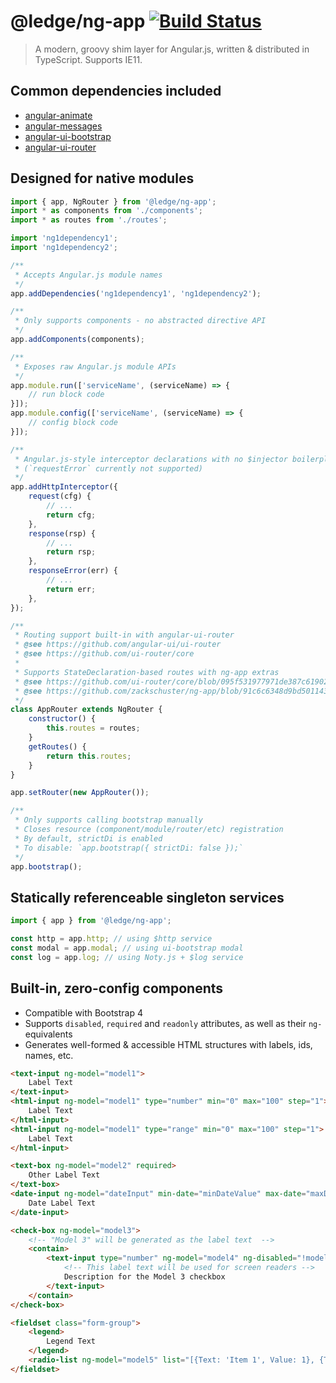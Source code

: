 # @ledge/ng-app [![Build Status](https://travis-ci.org/zackschuster/ng-app.svg?branch=master)](https://travis-ci.org/zackschuster/ng-app)

> A modern, groovy shim layer for Angular.js, written & distributed in TypeScript. Supports IE11.

## Common dependencies included

- [angular-animate](https://www.npmjs.com/package/angular-animate)
- [angular-messages](https://www.npmjs.com/package/angular-messages)
- [angular-ui-bootstrap](https://www.npmjs.com/package/angular-ui-bootstrap)
- [angular-ui-router](https://www.npmjs.com/package/@uirouter/angularjs)

## Designed for native modules

```js
import { app, NgRouter } from '@ledge/ng-app';
import * as components from './components';
import * as routes from './routes';

import 'ng1dependency1';
import 'ng1dependency2';

/**
 * Accepts Angular.js module names
 */
app.addDependencies('ng1dependency1', 'ng1dependency2');

/**
 * Only supports components - no abstracted directive API
 */
app.addComponents(components);

/**
 * Exposes raw Angular.js module APIs
 */
app.module.run(['serviceName', (serviceName) => {
	// run block code
}]);
app.module.config(['serviceName', (serviceName) => {
	// config block code
}]);

/**
 * Angular.js-style interceptor declarations with no $injector boilerplate
 * (`requestError` currently not supported)
 */
app.addHttpInterceptor({
	request(cfg) {
		// ...
		return cfg;
	},
	response(rsp) {
		// ...
		return rsp;
	},
	responseError(err) {
		// ...
		return err;
	},
});

/**
 * Routing support built-in with angular-ui-router
 * @see https://github.com/angular-ui/ui-router
 * @see https://github.com/ui-router/core
 *
 * Supports StateDeclaration-based routes with ng-app extras
 * @see https://github.com/ui-router/core/blob/095f531977971de387c619024c284f0f4df375d6/src/state/interface.ts#L111
 * @see https://github.com/zackschuster/ng-app/blob/91c6c6348d9bd501143bb570b6628ceae6299a9f/src/router.ts#L142
 */
class AppRouter extends NgRouter {
	constructor() {
		this.routes = routes;
	}
	getRoutes() {
		return this.routes;
	}
}

app.setRouter(new AppRouter());

/**
 * Only supports calling bootstrap manually
 * Closes resource (component/module/router/etc) registration
 * By default, strictDi is enabled
 * To disable: `app.bootstrap({ strictDi: false });`
 */
app.bootstrap();
```

## Statically referenceable singleton services

```js
import { app } from '@ledge/ng-app';

const http = app.http; // using $http service
const modal = app.modal; // using ui-bootstrap modal
const log = app.log; // using Noty.js + $log service
```

## Built-in, zero-config components

- Compatible with Bootstrap 4
- Supports `disabled`, `required` and `readonly` attributes, as well as their `ng-`equivalents
- Generates well-formed & accessible HTML structures with labels, ids, names, etc.

```html
<text-input ng-model="model1">
	Label Text
</text-input>
<html-input ng-model="model1" type="number" min="0" max="100" step="1">
	Label Text
</html-input>
<html-input ng-model="model1" type="range" min="0" max="100" step="1">
	Label Text
</html-input>

<text-box ng-model="model2" required>
	Other Label Text
</text-box>
<date-input ng-model="dateInput" min-date="minDateValue" max-date="maxDateValue">
	Date Label Text
</date-input>

<check-box ng-model="model3">
	<!-- "Model 3" will be generated as the label text  -->
	<contain>
		<text-input type="number" ng-model="model4" ng-disabled="!model3" min="1" max="2">
			<!-- This label text will be used for screen readers -->
			Description for the Model 3 checkbox
		</text-input>
	</contain>
</check-box>

<fieldset class="form-group">
	<legend>
		Legend Text
	</legend>
	<radio-list ng-model="model5" list="[{Text: 'Item 1', Value: 1}, {Text: 'Item 2', Value: 2}]"></radio-list>
</fieldset>
```
